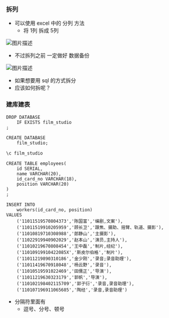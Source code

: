 
###  拆列

- 可以使用 excel 中的 分列 方法
	- 将 1列 拆成 5列

![图片描述](https://doc.shiyanlou.com/courses/uid1190679-20230826-1693024271605)

- 不过拆列之前 一定做好 数据备份

![图片描述](https://doc.shiyanlou.com/courses/uid1190679-20230826-1693024313403)

- 如果想要用 sql 的方式拆分
- 应该如何拆呢？

### 建库建表

```
DROP DATABASE 
	IF EXISTS film_studio
;

CREATE DATABASE 
	film_studio;

\c film_studio

CREATE TABLE employees(
	id SERIAL,
	name VARCHAR(20),
	id_card_no VARCHAR(18),
	position VARCHAR(20)
)
;

INSERT INTO
	workers(id_card_no, position)
VALUES
	('11011519570804373','陈国富','编剧,文案'),
	('11011519910205959','顾长卫','跟焦、摄助、摇臂、轨道、摄影'),
	('11010819710308988','郎静山','主摄影'),
	('11022919940902029','赵本山','演员,主持人'),
	('11010219670808454','王中磊','制片,经纪'),
	('11010919910422085X','斯皮尔伯格','制片'),
	('11011219890310186','金少刚','录音;录音助理'),
	('11011419670918048','杨云野','录音'),
	('11010519591022469','田儒正','导演'),
	('11011219630323179','郭帆','导演'),
	('110102198402115709','郭子衍','录音,录音助理'),
	('110107196911065685','陶经','录音,录音助理')
```

-  分隔符里面有
	-  逗号、分号、顿号